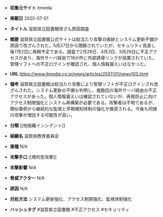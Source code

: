 - **収集元サイト**
itmedia

- **掲載日**
2025-07-01

- **タイトル**
滋賀県立図書館改ざん原因調査

- **概要**
滋賀県立図書館公式サイトは総当たり攻撃の痕跡とシステム更新不備が原因で改ざんされた。5月27日から閉鎖されていたが、セキュリティ見直し後7月2日に再開予定である。調査で2月28日、4月3日、5月26日に不正アクセスがあり、海外サーバ経由で18か所に外部誘導リンクが設置されていた。管理ソフトへの不正ログインが確認され、個人情報漏えいはなかった。

- **URL**
https://www.itmedia.co.jp/news/articles/2507/01/news103.html

- **備考**
滋賀県立図書館は総当たり攻撃により管理ソフトが不正ログインされ改ざんされた。システム更新の不備も判明し、複数回の海外サーバ経由の不正アクセスがあった。個人情報漏えいは確認されていないが、再発防止に向けアクセス制限強化とシステム再構築が必要である。攻撃者は不明であるが、類似事例から継続的な監視と早期検知体制の強化が推奨される。今後も同様の攻撃が増加する可能性が高い。

- **分類**
[[他組織インシデント]]

- **組織名**
滋賀県教育委員会

- **業種**
N/A

- **攻撃手口**
[[標的型攻撃]]

- **攻撃影響**
N/A

- **脅威アクター**
N/A

- **原因**
N/A

- **対処方法**
システム更新強化、アクセス制限強化、監視体制強化

- **ハッシュタグ**
#滋賀県立図書館 #不正アクセス #セキュリティ
